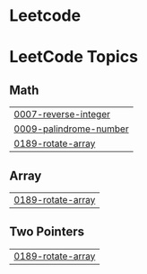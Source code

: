 # Leetcode
<!---LeetCode Topics Start-->
# LeetCode Topics
## Math
|  |
| ------- |
| [0007-reverse-integer](https://github.com/Bablukumar20/Leetcode/tree/master/0007-reverse-integer) |
| [0009-palindrome-number](https://github.com/Bablukumar20/Leetcode/tree/master/0009-palindrome-number) |
| [0189-rotate-array](https://github.com/Bablukumar20/Leetcode/tree/master/0189-rotate-array) |
## Array
|  |
| ------- |
| [0189-rotate-array](https://github.com/Bablukumar20/Leetcode/tree/master/0189-rotate-array) |
## Two Pointers
|  |
| ------- |
| [0189-rotate-array](https://github.com/Bablukumar20/Leetcode/tree/master/0189-rotate-array) |
<!---LeetCode Topics End-->